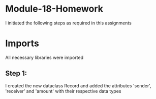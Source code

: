 # Module-18-Homework

I initiated the following steps as required in this assignments

# Imports
All necessary libraries were imported

## Step 1:
I created the new dataclass Record and added the attributes 'sender', 'receiver' and 'amount' with their respective data types
